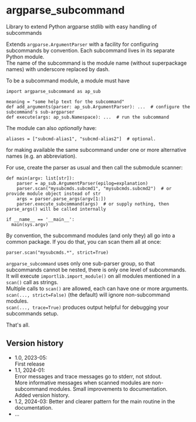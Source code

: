 # argparse_subcommand

Library to extend Python argparse stdlib with easy handling of subcommands

Extends `argparse.ArgumentParser` with a facility for configuring subcommands by convention.
Each subcommand lives in its separate Python module.  
The name of the subcommand is the module name (without superpackage names)
with underscore replaced by dash.  

To be a subcommand module, a module must have 

```
import argparse_subcommand as ap_sub

meaning = "some help text for the subcommand"
def add_arguments(parser: ap_sub.ArgumentParser): ...  # configure the subcommand's sub-argparser
def execute(args: ap_sub.Namespace): ...  # run the subcommand
```

The module can also _optionally_ have:

```
aliases = ["subcmd-alias1", "subcmd-alias2"]  # optional.
```

for making available the same subcommand under one or more 
alternative names (e.g. an abbreviation).

For use, create the parser as usual and then call the submodule scanner:

```
def main(argv: list[str]):
    parser = ap_sub.ArgumentParser(epilog=explanation)
    parser.scan("mysubcmds.subcmd1", "mysubcmds.subcmd2")  # or provide module object instead of str
    args = parser.parse_args(argv[1:])
    parser.execute_subcommand(args)  # or supply nothing, then parse_args() will be called internally

if __name__ == '__main__':
  main(sys.argv)
```

By convention, the subcommand modules (and only they) all go into a common package.
If you do that, you can scan them all at once:

```
parser.scan("mysubcmds.*", strict=True)
```


`argparse_subcommand` uses only one sub-parser group, so that
subcommands cannot be nested, there is only one level of subcommands.  
It will execute `importlib.import_module()` on all modules mentioned in a `scan()` call as strings.     
Multiple calls to `scan()` are allowed, each can have one or more arguments.  
`scan(..., strict=False)` (the default) will ignore non-subcommand modules.  
`scan(..., trace=True)` produces output helpful for debugging your subcommands setup.  


That's all.

## Version history

- 1.0, 2023-05:  
  First release
- 1.1, 2024-01:  
  Error messages and trace messages go to stderr, not stdout.  
  More informative messages when scanned modules are non-subcommand modules.
  Small improvements to documentation.  
  Added version history.
- 1.2, 2024-03:
  Better and clearer pattern for the main routine in the documentation.
- ...